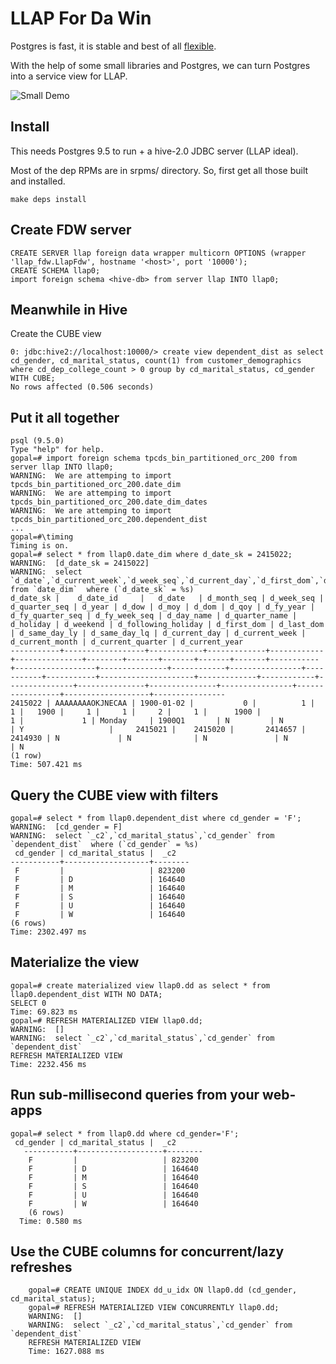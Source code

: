 # LLAP For Da Win

Postgres is fast, it is stable and best of all [flexible](http://www.postgresql.org/docs/9.5/static/postgres-fdw.html).

With the help of some small libraries and Postgres, we can turn Postgres into a service view for LLAP.

![Small Demo](https://people.apache.org/~gopalv/llap_fdw_opt.gif)

## Install 

This needs Postgres 9.5 to run + a hive-2.0 JDBC server (LLAP ideal).

Most of the dep RPMs are in srpms/ directory. So, first get all those built and installed.

    make deps install

## Create FDW server

    CREATE SERVER llap foreign data wrapper multicorn OPTIONS (wrapper 'llap_fdw.LlapFdw', hostname '<host>', port '10000');
    CREATE SCHEMA llap0;
    import foreign schema <hive-db> from server llap INTO llap0;

  
## Meanwhile in Hive

Create the CUBE view

    0: jdbc:hive2://localhost:10000/> create view dependent_dist as select cd_gender, cd_marital_status, count(1) from customer_demographics where cd_dep_college_count > 0 group by cd_marital_status, cd_gender WITH CUBE;
    No rows affected (0.506 seconds)


## Put it all together

    psql (9.5.0)
    Type "help" for help.
    gopal=# import foreign schema tpcds_bin_partitioned_orc_200 from server llap INTO llap0;
    WARNING:  We are attemping to import tpcds_bin_partitioned_orc_200.date_dim
    WARNING:  We are attemping to import tpcds_bin_partitioned_orc_200.date_dim_dates
    WARNING:  We are attemping to import tpcds_bin_partitioned_orc_200.dependent_dist
    ...
    gopal=#\timing
    Timing is on.
    gopal=# select * from llap0.date_dim where d_date_sk = 2415022;
    WARNING:  [d_date_sk = 2415022]
    WARNING:  select `d_date`,`d_current_week`,`d_week_seq`,`d_current_day`,`d_first_dom`,`d_moy`,`d_holiday`,`d_month_seq`,`d_current_year`,`d_fy_quarter_seq`,`d_current_quarter`,`d_year`,`d_weekend`,`d_quarter_seq`,`d_date_id`,`d_following_holiday`,`d_fy_year`,`d_same_day_lq`,`d_qoy`,`d_current_month`,`d_same_day_ly`,`d_dom`,`d_date_sk`,`d_last_dom`,`d_fy_week_seq`,`d_day_name`,`d_quarter_name`,`d_dow` from `date_dim`  where (`d_date_sk` = %s)
    d_date_sk |    d_date_id     |   d_date   | d_month_seq | d_week_seq | d_quarter_seq | d_year | d_dow | d_moy | d_dom | d_qoy | d_fy_year | d_fy_quarter_seq | d_fy_week_seq | d_day_name | d_quarter_name | d_holiday | d_weekend | d_following_holiday | d_first_dom | d_last_dom | d_same_day_ly | d_same_day_lq | d_current_day | d_current_week | d_current_month | d_current_quarter | d_current_year 
    -----------+------------------+------------+-------------+------------+---------------+--------+-------+-------+-------+-------+-----------+------------------+---------------+------------+----------------+-----------+-----------+---------------------+-------------+------------+---------------+---------------+---------------+----------------+-----------------+-------------------+----------------
    2415022 | AAAAAAAAOKJNECAA | 1900-01-02 |           0 |          1 |             1 |   1900 |     1 |     1 |     2 |     1 |      1900 |                1 |             1 | Monday     | 1900Q1       | N         | N         | Y                   |     2415021 |    2415020 |       2414657 |       2414930 | N             | N              | N               | N                 | N
    (1 row)
    Time: 507.421 ms


## Query the CUBE view with filters

    gopal=# select * from llap0.dependent_dist where cd_gender = 'F';
    WARNING:  [cd_gender = F]
    WARNING:  select `_c2`,`cd_marital_status`,`cd_gender` from `dependent_dist`  where (`cd_gender` = %s)
     cd_gender | cd_marital_status |  _c2   
    -----------+-------------------+--------
     F         |                   | 823200
     F         | D                 | 164640
     F         | M                 | 164640
     F         | S                 | 164640
     F         | U                 | 164640
     F         | W                 | 164640
    (6 rows)
    Time: 2302.497 ms

## Materialize the view 

    gopal=# create materialized view llap0.dd as select * from llap0.dependent_dist WITH NO DATA;
    SELECT 0
    Time: 69.823 ms
    gopal=# REFRESH MATERIALIZED VIEW llap0.dd;
    WARNING:  []
    WARNING:  select `_c2`,`cd_marital_status`,`cd_gender` from `dependent_dist` 
    REFRESH MATERIALIZED VIEW
    Time: 2232.456 ms

## Run sub-millisecond queries from your web-apps

    gopal=# select * from llap0.dd where cd_gender='F';
     cd_gender | cd_marital_status |  _c2   
       -----------+-------------------+--------
        F         |                   | 823200
        F         | D                 | 164640
        F         | M                 | 164640
        F         | S                 | 164640
        F         | U                 | 164640
        F         | W                 | 164640
        (6 rows)
      Time: 0.580 ms

## Use the CUBE columns for concurrent/lazy refreshes

        gopal=# CREATE UNIQUE INDEX dd_u_idx ON llap0.dd (cd_gender, cd_marital_status);
        gopal=# REFRESH MATERIALIZED VIEW CONCURRENTLY llap0.dd;
        WARNING:  []
        WARNING:  select `_c2`,`cd_marital_status`,`cd_gender` from `dependent_dist` 
        REFRESH MATERIALIZED VIEW
        Time: 1627.088 ms
